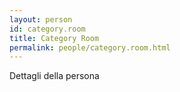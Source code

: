 ```yaml
---
layout: person
id: category.room
title: Category Room
permalink: people/category.room.html
---
```


Dettagli della persona